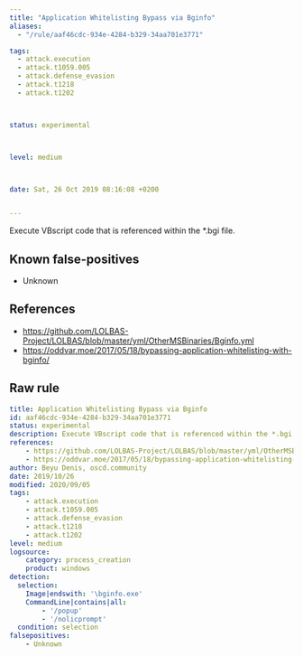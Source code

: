 ```yaml
---
title: "Application Whitelisting Bypass via Bginfo"
aliases:
  - "/rule/aaf46cdc-934e-4284-b329-34aa701e3771"

tags:
  - attack.execution
  - attack.t1059.005
  - attack.defense_evasion
  - attack.t1218
  - attack.t1202



status: experimental



level: medium



date: Sat, 26 Oct 2019 08:16:08 +0200


---
```


Execute VBscript code that is referenced within the *.bgi file.

<!--more-->


## Known false-positives

* Unknown



## References

* https://github.com/LOLBAS-Project/LOLBAS/blob/master/yml/OtherMSBinaries/Bginfo.yml
* https://oddvar.moe/2017/05/18/bypassing-application-whitelisting-with-bginfo/


## Raw rule
```yaml
title: Application Whitelisting Bypass via Bginfo
id: aaf46cdc-934e-4284-b329-34aa701e3771
status: experimental
description: Execute VBscript code that is referenced within the *.bgi file.
references:
    - https://github.com/LOLBAS-Project/LOLBAS/blob/master/yml/OtherMSBinaries/Bginfo.yml
    - https://oddvar.moe/2017/05/18/bypassing-application-whitelisting-with-bginfo/
author: Beyu Denis, oscd.community
date: 2019/10/26
modified: 2020/09/05
tags:
    - attack.execution
    - attack.t1059.005
    - attack.defense_evasion
    - attack.t1218
    - attack.t1202
level: medium
logsource:
    category: process_creation
    product: windows
detection:
  selection:
    Image|endswith: '\bginfo.exe'
    CommandLine|contains|all:
        - '/popup'
        - '/nolicprompt'
  condition: selection
falsepositives:
    - Unknown

```
